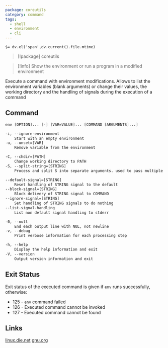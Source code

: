 ```yaml
---
package: coreutils
category: command
tags:
  - shell
  - environment
  - cli
---
```


`$= dv.el('span',dv.current().file.mtime)`
> [!package] coreutils

> [!info] Show the environment or run a program in a modified environment

Execute a command with environment modifications. Allows to list the environment variables (blank arguments) or change their values, the working directory and the handling of signals during the execution of a command

## Command
```txt
env [OPTION]... [-] [VAR=VALUE]... [COMMAND [ARGUMENTS]...]

-i, --ignore-environment
	Start with an empty environment
-u, --unset=[VAR]
	Remove variable from the environment

-C, --chdir=[PATH]
	Change working directory to PATH
-S, --split-string=[STRING]
	Process and split S into separate arguments. used to pass multiple arguments on shebang lines

--default-signal=[STRING]
	Reset handling of STRING signal to the default
--block-signal=[STRING]
	Block delivery of STRING signal to COMMAND
--ignore-signal=[STRING]
	Set handling of STRING signals to do nothing
--list-signal-handling
	List non default signal handling to stderr

-0, --null
	End each output line with NUL, not newline
-v, --debug
	Print verbose information for each processing step

-h, --help
	Display the help information and exit 
-V, --version
	Output version information and exit
```

## Exit Status
Exit status of the executed command is given if ``env`` runs successfully, otherwise:

- 125 - ``env`` command failed
- 126 - Executed command cannot be invoked
- 127 - Executed command cannot be found

## Links
[linux.die.net](https://linux.die.net/man/1/env)
[gnu.org](https://www.gnu.org/software/coreutils/manual/html_node/env-invocation.html#env-invocation)
